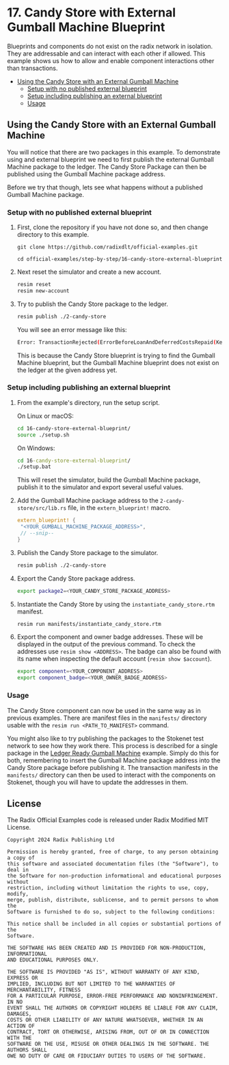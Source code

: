 # 17. Candy Store with External Gumball Machine Blueprint

Blueprints and components do not exist on the radix network in isolation. They
are addressable and can interact with each other if allowed. This example shows
us how to allow and enable component interactions other than transactions.

- [Using the Candy Store with an External Gumball Machine](#using-the-candy-store-with-an-external-gumball-machine)
  - [Setup with no published external blueprint](#setup-with-no-published-external-blueprint)
  - [Setup including publishing an external blueprint](#setup-including-publishing-an-external-blueprint)
  - [Usage](#usage)

## Using the Candy Store with an External Gumball Machine

You will notice that there are two packages in this example. To demonstrate
using and external blueprint we need to first publish the external Gumball
Machine package to the ledger. The Candy Store Package can then be published
using the Gumball Machine package address.

Before we try that though, lets see what happens without a published Gumball
Machine package.

### Setup with no published external blueprint

1.  First, clone the repository if you have not done so, and then change
    directory to this example.

    ```
    git clone https://github.com/radixdlt/official-examples.git

    cd official-examples/step-by-step/16-candy-store-external-blueprint
    ```

2.  Next reset the simulator and create a new account.

    ```sh
    resim reset
    resim new-account
    ```

3.  Try to publish the Candy Store package to the ledger.

    ```sh
    resim publish ./2-candy-store
    ```

    You will see an error message like this:

    ```sh
    Error: TransactionRejected(ErrorBeforeLoanAndDeferredCostsRepaid(KernelError(InvalidReference(NodeId("0da38df56782eb2eab703ee4022b250aec726b06abd9504d23b2266c0556")))))
    ```

    This is because the Candy Store blueprint is trying to find the Gumball
    Machine blueprint, but the Gumball Machine blueprint does not exist on the
    ledger at the given address yet.

### Setup including publishing an external blueprint

1.  From the example's directory, run the setup script.

    On Linux or macOS:

    ```sh
    cd 16-candy-store-external-blueprint/
    source ./setup.sh
    ```

    On Windows:

    ```cmd
    cd 16-candy-store-external-blueprint/
    ./setup.bat
    ```

    This will reset the simulator, build the Gumball Machine package, publish it
    to the simulator and export several useful values.

2.  Add the Gumball Machine package address to the `2-candy-store/src/lib.rs`
    file, in the `extern_blueprint!` macro.

    ```rust
    extern_blueprint! {
     "<YOUR_GUMBALL_MACHINE_PACKAGE_ADDRESS>",
     // --snip--
    }
    ```

3.  Publish the Candy Store package to the simulator.

    ```sh
    resim publish ./2-candy-store
    ```

4.  Export the Candy Store package address.

    ```sh
    export package2=<YOUR_CANDY_STORE_PACKAGE_ADDRESS>
    ```

5.  Instantiate the Candy Store by using the `instantiate_candy_store.rtm`
    manifest.

    ```sh
    resim run manifests/instantiate_candy_store.rtm
    ```

6.  Export the component and owner badge addresses. These will be displayed in
    the output of the previous command. To check the addresses use
    `resim show <ADDRESS>`. The badge can also be found with its name when
    inspecting the default account (`resim show $account`).

    ```sh
    export component=<YOUR_COMPONENT_ADDRESS>
    export component_badge=<YOUR_OWNER_BADGE_ADDRESS>
    ```

### Usage

The Candy Store component can now be used in the same way as in previous
examples. There are manifest files in the `manifests/` directory usable with the
`resim run <PATH_TO_MANIFEST>` command.

You might also like to try publishing the packages to the Stokenet test network
to see how they work there. This process is described for a single package in
the [Ledger Ready Gumball Machine](../08-ledger-ready-gumball-machine/README.md)
example. Simply do this for both, remembering to insert the Gumball Machine
package address into the Candy Store package before publishing it. The
transaction manifests in the `manifests/` directory can then be used to interact
with the components on Stokenet, though you will have to update the addresses in
them.

## License

The Radix Official Examples code is released under Radix Modified MIT License.

    Copyright 2024 Radix Publishing Ltd

    Permission is hereby granted, free of charge, to any person obtaining a copy of
    this software and associated documentation files (the "Software"), to deal in
    the Software for non-production informational and educational purposes without
    restriction, including without limitation the rights to use, copy, modify,
    merge, publish, distribute, sublicense, and to permit persons to whom the
    Software is furnished to do so, subject to the following conditions:

    This notice shall be included in all copies or substantial portions of the
    Software.

    THE SOFTWARE HAS BEEN CREATED AND IS PROVIDED FOR NON-PRODUCTION, INFORMATIONAL
    AND EDUCATIONAL PURPOSES ONLY.

    THE SOFTWARE IS PROVIDED "AS IS", WITHOUT WARRANTY OF ANY KIND, EXPRESS OR
    IMPLIED, INCLUDING BUT NOT LIMITED TO THE WARRANTIES OF MERCHANTABILITY, FITNESS
    FOR A PARTICULAR PURPOSE, ERROR-FREE PERFORMANCE AND NONINFRINGEMENT. IN NO
    EVENT SHALL THE AUTHORS OR COPYRIGHT HOLDERS BE LIABLE FOR ANY CLAIM, DAMAGES,
    COSTS OR OTHER LIABILITY OF ANY NATURE WHATSOEVER, WHETHER IN AN ACTION OF
    CONTRACT, TORT OR OTHERWISE, ARISING FROM, OUT OF OR IN CONNECTION WITH THE
    SOFTWARE OR THE USE, MISUSE OR OTHER DEALINGS IN THE SOFTWARE. THE AUTHORS SHALL
    OWE NO DUTY OF CARE OR FIDUCIARY DUTIES TO USERS OF THE SOFTWARE.
